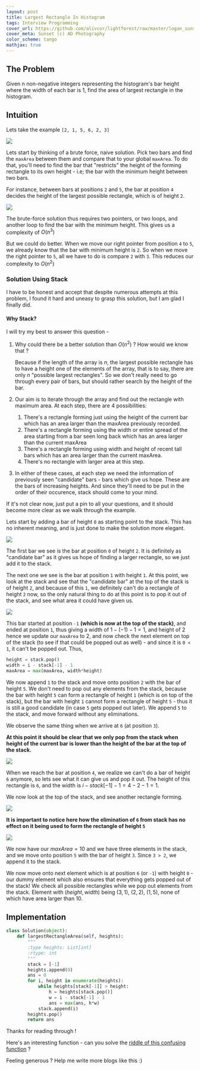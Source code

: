 ```yaml
---
layout: post
title: Largest Rectangle In Histogram
tags: Interview Programming
cover_url: https://github.com/alivcor/lightforest/raw/master/logan_sunset.jpg
cover_meta: Sunset (c) AD Photography
color_scheme: tango
mathjax: true
---
```

<style TYPE="text/css">
code.has-jax {font: inherit; font-size: 100%; background: inherit; border: inherit;}
</style>
<script type="text/x-mathjax-config">
MathJax.Hub.Config({
    tex2jax: {
        inlineMath: [['$','$']],
        skipTags: ['script', 'noscript', 'style', 'textarea', 'pre'] // removed 'code' entry
    }
});
MathJax.Hub.Queue(function() {
    var all = MathJax.Hub.getAllJax(), i;
    for(i = 0; i < all.length; i += 1) {
        all[i].SourceElement().parentNode.className += ' has-jax';
    }
});
</script>
<script type="text/javascript" src="https://cdnjs.cloudflare.com/ajax/libs/mathjax/2.7.4/MathJax.js?config=TeX-AMS_HTML-full"></script>

## The Problem

Given n non-negative integers representing the histogram's bar height where the width of each bar is 1, find the area of largest rectangle in the histogram.


## Intuition

Lets take the example `[2, 1, 5, 6, 2, 3]`

<img src="https://github.com/alivcor/lightforest/raw/master/largest1.png"/>


Lets start by thinking of a brute force, naive solution. Pick two bars and find the `maxArea` between them and compare that to your global `maxArea`. To do that, you'll need to find the bar that "restricts" the height of the forming rectangle to its own height - i.e; the bar with the minimum height between two bars.

For instance, between bars at positions `2` and `5`, the bar at position `4` decides the height of the largest possible rectangle, which is of height `2`.

<img src="https://github.com/alivcor/lightforest/raw/master/largest1_1.png"/>

The brute-force solution thus requires two pointers, or two loops, and another loop to find the bar with the minimum height. This gives us a complexity of $O(n^3)$

But we could do better. When we move our right pointer from position `4` to `5`, we already know that the bar with minimum height is `2`. So when we move the right pointer to `5`, all we have to do is compare `2` with `3`. This reduces our complexity to $O(n^2)$

### Solution Using Stack

I have to be honest and accept that despite numerous attempts at this problem, I found it hard and uneasy to grasp this solution, but I am glad I finally did.

#### Why Stack?

I will try my best to answer this question - 

1. Why could there be a better solution than $O(n^2)$ ? How would we know that ? 

    Because if the length of the array is $n$, the largest possible rectangle has to have a height one of the elements of the array, that is to say, there are only $n$ "possible largest rectangles". So we don't really need to go through every pair of bars, but should rather search by the height of the bar.

2. Our aim is to iterate through the array and find out the rectangle with maximum area. At each step, there are 4 possibilities:
    1. There's a rectangle forming just using the height of the current bar which has an area larger than the maxArea previously recorded.
    2. There's a rectangle forming using the width or entire spread of the area starting from a bar seen long back which has an area larger than the current maxArea
    3. There's a rectangle forming using width and height of recent tall bars which has an area larger than the current maxArea.
    4. There's no rectangle with larger area at this step.

3. In either of these cases, at each step we need the information of previously seen "candidate" bars - bars which give us hope. These are the bars of increasing heights. And since they'll need to be put in the order of their occurence, stack should come to your mind. 

If it's not clear now, just put a pin to all your questions, and it should become more clear as we walk through the example.

Lets start by adding a bar of height `0` as starting point to the stack. This has no inherent meaning, and is just done to make the solution more elegant.

<img src="https://github.com/alivcor/lightforest/raw/master/largest2.png"/>

The first bar we see is the bar at position `0` of height `2`. It is definitely as "candidate bar" as it gives us hope of finding a larger rectangle, so we just add it to the stack.

The next one we see is the bar at position `1` with height `1`. At this point, we look at the stack and see that the "candidate bar" at the top of the stack is of height `2`, and because of this `1`, we definitely can't do a rectangle of height `2` now, so the only natural thing to do at this point is to pop it out of the stack, and see what area it could have given us.

<img src="https://github.com/alivcor/lightforest/raw/master/largest3.png"/>

This bar started at position `-1` **(which is now at the top of the stack)**, and ended at position `1`, thus giving a width of $1-(-1)-1 = 1$, and height of $2$ hence we update our `maxArea` to $2$, and now check the next element on top of the stack (to see if that could be popped out as well) - and since it is `0 < 1`, it can't be popped out. Thus,

```python
height = stack.pop()
width = i - stack[-1] - 1
maxArea = max(maxArea, width*height)
```

We now append `1` to the stack and move onto position `2` with the bar of height `5`. We don't need to pop out any elements from the stack, because the bar with height `5` can form a rectangle of height `1` (which is on top of the stack), but the bar with height `1` cannot form a rectangle of height `5` - thus it is still a good candidate (in case `5` gets popped out later). We append `5` to the stack, and move forward without any eliminations.

We observe the same thing when we arrive at `6` (at position `3`). 

**At this point it should be clear that we only pop from the stack when height of the current bar is lower than the height of the bar at the top of the stack.**

<img src="https://github.com/alivcor/lightforest/raw/master/largest4.png"/>

When we reach the bar at position `4`, we realize we can't do a bar of height `6` anymore, so lets see what it can give us and pop it out. The height of this rectangle is `6`, and the width is $i - stack[-1] - 1 = 4 - 2 - 1 = 1$. 

We now look at the top of the stack, and see another rectangle forming. 

<img src="https://github.com/alivcor/lightforest/raw/master/largest5.png"/>

**It is important to notice here how the elimination of `6` from stack has no effect on it being used to form the rectangle of height `5`**

<img src="https://github.com/alivcor/lightforest/raw/master/largest6.png"/>

We now have our $maxArea = 10$ and we have three elements in the stack, and we move onto position `5` with the bar of height `3`. Since `3 > 2`, we append it to the stack. 

We now move onto next element which is at position `6` (or `-1`) with height `0` - our dummy element which also ensures that everything gets popped out of the stack! We check all possible rectangles while we pop out elements from the stack. Element with $(height, width)$ being $(3, 1)$, $(2, 2)$, $(1, 5)$, none of which have area larger than $10$.

## Implementation

```python
class Solution(object):
    def largestRectangleArea(self, heights):
        """
        :type heights: List[int]
        :rtype: int
        """
        stack = [-1]
        heights.append(0)
        ans = 0
        for i, height in enumerate(heights):
            while heights[stack[-1]] > height:
                h = heights[stack.pop()] 
                w = i - stack[-1] - 1
                ans = max(ans, h*w)
            stack.append(i)
        heights.pop()
        return ans
```  


Thanks for reading through ! 


Here's an interesting function - can you solve the <a href="https://abhinandandubey.github.io/posts/2020/10/07/A-Confusing-Confused-Function.html" target="_blank">riddle of this confusing function</a> ?


Feeling generous ? Help me write more blogs like this :)  

<script type="text/javascript" src="https://cdnjs.buymeacoffee.com/1.0.0/button.prod.min.js" data-name="bmc-button" data-slug="abhinandandubey" data-color="#FFDD00" data-emoji=""  data-font="Cookie" data-text="Buy me a coffee" data-outline-color="#000" data-font-color="#000" data-coffee-color="#fff" ></script>